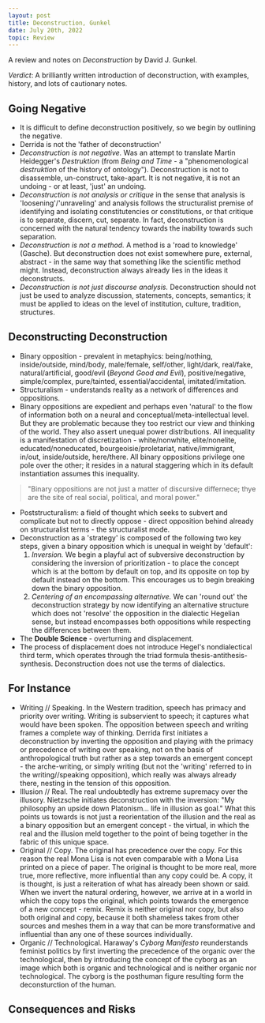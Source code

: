 ```yaml
---
layout: post
title: Deconstruction, Gunkel
date: July 20th, 2022
topic: Review
---
```


A review and notes on *Deconstruction* by David J. Gunkel. 

*Verdict*: A brilliantly written introduction of deconstruction, with examples, history, and lots of cautionary notes.

## Going Negative
- It is difficult to define deconstruction positively, so we begin by outlining the negative.
- Derrida is not the 'father of deconstruction'
- *Deconstruction is not negative.* Was an attempt to translate Martin Heidegger's *Destruktion* (from *Being and Time* - a "phenomenological *destruktion* of the history of ontology"). Deconstruction is not to disassemble, un-construct, take-apart. It is not negative, it is not an undoing - or at least, 'just' an undoing.
- *Deconstruction is not analysis or critique* in the sense that analysis is 'loosening'/'unraveling' and analysis follows the structuralist premise of identifying and isolating constitutencies or constitutions, or that critique is to separate, discern, cut, separate. In fact, deconstruction is concerned with the natural tendency towards the inability towards such separation.
- *Deconstruction is not a method.* A method is a 'road to knowledge' (Gasche). But deconstruction does not exist somewhere pure, external, abstract - in the same way that something like the scientific method might. Instead, deconstruction always already lies in the ideas it deconstructs.
- *Deconstruction is not just discourse analysis.* Deconstruction should not just be used to analyze discussion, statements, concepts, semantics; it must be applied to ideas on the level of institution, culture, tradition, structures.

## Deconstructing Deconstruction
- Binary opposition - prevalent in metaphyics: being/nothing, inside/outside, mind/body, male/female, self/other, light/dark, real/fake, natural/artificial, good/evil (*Beyond Good and Evil*), positive/negative, simple/complex, pure/tainted, essential/accidental, imitated/imitation.
- Structuralism - understands reality as a network of differences and oppositions.
- Binary oppositions are expedient and perhaps even 'natural' to the flow of information both on a neural and conceptual/meta-intellectual level. But they are problematic because they too restrict our view and thinking of the world. They also assert unequal power distributions. All inequality is a manifestation of discretization - white/nonwhite, elite/nonelite, educated/noneducated, bourgeoisie/proletariat, native/immigrant, in/out, inside/outside, here/there. All binary oppositions privilege one pole over the other; it resides in a natural staggering which in its default instantiation assumes this inequality.

> "Binary oppositions are not just a matter of discursive differnece; thye are the site of real social, political, and moral power."

- Poststructuralism: a field of thought which seeks to subvert and complicate but not to directly oppose - direct opposition behind already on structuralist terms - the structuralist mode.
- Deconstruction as a 'strategy' is composed of the following two key steps, given a binary opposition which is unequal in weight by 'default':
  1. *Inversion.* We begin a playful act of subversive deconstruction by considering the inversion of prioritization - to place the concept which is at the bottom by default on top, and its opposite on top by default instead on the bottom. This encourages us to begin breaking down the binary opposition.
  2. *Centering of an encompassing alternative.* We can 'round out' the deconstruction strategy by now identifying an alternative structure which does not 'resolve' the opposition in the dialectic Hegelian sense, but instead encompasses both oppositions while respecting the differences between them.
- The **Double Science** - overturning and displacement.
- The process of displacement does not introduce Hegel's nondialectical third term, which operates through the triad formula thesis-antithesis-synthesis. Deconstruction does not use the terms of dialectics.

## For Instance
- Writing // Speaking. In the Western tradition, speech has primacy and priority over writing. Writing is subservient to speech; it captures what would have been spoken. The opposition between speech and writing frames a complete way of thinking. Derrida first initiates a deconstruction by inverting the opposition and playing with the primacy or precedence of writing over speaking, not on the basis of anthropological truth but rather as a step towards an emergent concept - the arche-writing, or simply writing (but not the 'writing' referred to in the writing//speaking opposition), which really was always already there, nesting in the tension of this opposition. 
- Illusion // Real. The real undoubtedly has extreme supremacy over the illusory. Nietzsche initiates deconstruction with the inversion: "My philosophy an upside down Platonism... life in illusion as goal." What this points us towards is not just a reorientation of the illusion and the real as a binary opposition but an emergent concept - the virtual, in which the real and the illusion meld together to the point of being together in the fabric of this unique space.
- Original // Copy. The original has precedence over the copy. For this reason the real Mona Lisa is not even comparable with a Mona Lisa printed on a piece of paper. The original is thought to be more real, more true, more reflective, more influential than any copy could be. A copy, it is thought, is just a reiteration of what has already been shown or said. When we invert the natural ordering, however, we arrive at in a world in which the copy tops the original, which points towards the emergence of a new concept - remix. Remix is neither original nor copy, but also both original and copy, because it both shameless takes from other sources and meshes them in a way that can be more transformative and influential than any one of these sources individually.
- Organic // Technological. Haraway's *Cyborg Manifesto* reunderstands feminist politics by first inverting the precedence of the organic over the technological, then by introducing the concept of the cyborg as an image which both is organic and technological and is neither organic nor technological. The cyborg is the posthuman figure resulting form the deconsturction of the human.

## Consequences and Risks
